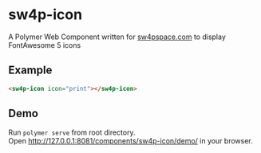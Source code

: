# sw4p-icon
A Polymer Web Component written for [sw4pspace.com](https://sw4pspace.com) to display FontAwesome 5 icons

## Example
```html
<sw4p-icon icon="print"></sw4p-icon>
```

## Demo
Run `polymer serve` from root directory.  
Open http://127.0.0.1:8081/components/sw4p-icon/demo/ in your browser. 